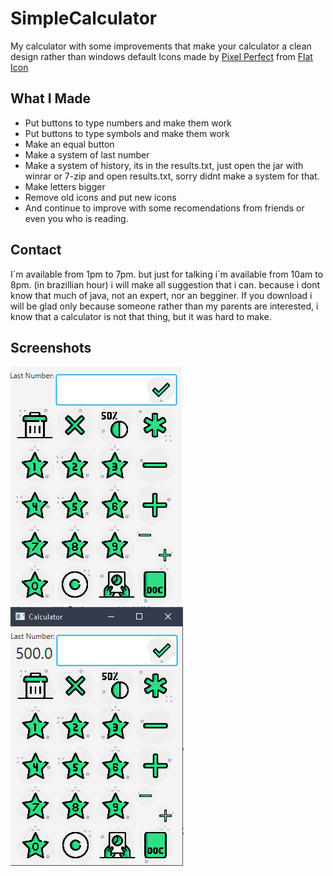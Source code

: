 # SimpleCalculator
My calculator with some improvements that make your calculator a clean design rather than windows default
Icons made by [Pixel Perfect](https://www.flaticon.com/authors/pixel-perfect) from [Flat Icon](https://www.flaticon.com/)
## What I Made
* Put buttons to type numbers and make them work
* Put buttons to type symbols and make them work
* Make an equal button
* Make a system of last number
* Make a system of history, its in the results.txt, just open the jar with winrar or 7-zip and open results.txt, sorry didnt make a system for that.
* Make letters bigger
* Remove old icons and put new icons
* And continue to improve with some recomendations from friends or even you who is reading.
## Contact
I´m available from 1pm to 7pm. but just for talking i´m available from 10am to 8pm. (in brazillian hour)
i will make all suggestion that i can. because i dont know that much of java, not an expert, nor an begginer.
If you download i will be glad only because someone rather than my parents are interested, i know that a calculator is not that thing, but it was hard to make.
## Screenshots
![](screenshots/1.PNG)
![](screenshots/2.PNG)
